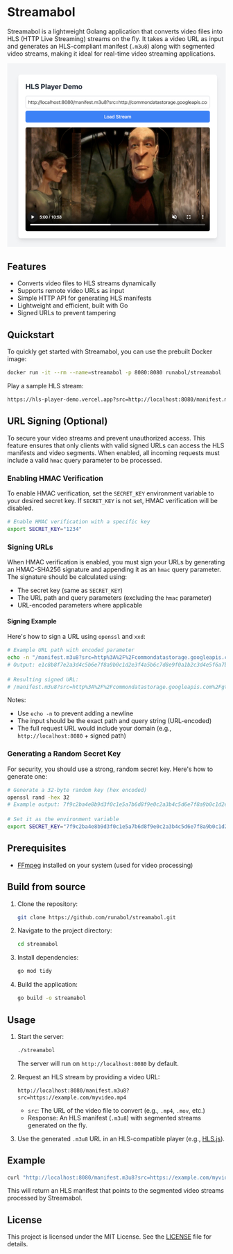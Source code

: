 # Streamabol

Streamabol is a lightweight Golang application that converts video files into HLS (HTTP Live Streaming) streams on the fly. It takes a video URL as input and generates an HLS-compliant manifest (`.m3u8`) along with segmented video streams, making it ideal for real-time video streaming applications.

![Player](screenshot_v2.jpg)

## Features
- Converts video files to HLS streams dynamically
- Supports remote video URLs as input
- Simple HTTP API for generating HLS manifests
- Lightweight and efficient, built with Go
- Signed URLs to prevent tampering

## Quickstart

To quickly get started with Streamabol, you can use the prebuilt Docker image:

```bash
docker run -it --rm --name=streamabol -p 8080:8080 runabol/streamabol
```

Play a sample HLS stream: 

```bash
https://hls-player-demo.vercel.app?src=http://localhost:8080/manifest.m3u8?src=http://commondatastorage.googleapis.com/gtv-videos-bucket/sample/ElephantsDream.mp4
```

## URL Signing (Optional)

To secure your video streams and prevent unauthorized access. This feature ensures that only clients with valid signed URLs can access the HLS manifests and video segments. When enabled, all incoming requests must include a valid `hmac` query parameter to be processed.

### Enabling HMAC Verification
To enable HMAC verification, set the `SECRET_KEY` environment variable to your desired secret key. If `SECRET_KEY` is not set, HMAC verification will be disabled.

```bash
# Enable HMAC verification with a specific key
export SECRET_KEY="1234"
```

### Signing URLs
When HMAC verification is enabled, you must sign your URLs by generating an HMAC-SHA256 signature and appending it as an `hmac` query parameter. The signature should be calculated using:
- The secret key (same as `SECRET_KEY`)
- The URL path and query parameters (excluding the `hmac` parameter)
- URL-encoded parameters where applicable

#### Signing Example
Here's how to sign a URL using `openssl` and `xxd`:

```bash
# Example URL path with encoded parameter
echo -n "/manifest.m3u8?src=http%3A%2F%2Fcommondatastorage.googleapis.com%2Fgtv-videos-bucket%2Fsample%2FElephantsDream.mp4" | openssl dgst -sha256 -hmac "1234" -binary | xxd -p -c 256
# Output: e1c8b8f7e2a3d4c5b6e7f8a9b0c1d2e3f4a5b6c7d8e9f0a1b2c3d4e5f6a7b8c9

# Resulting signed URL:
# /manifest.m3u8?src=http%3A%2F%2Fcommondatastorage.googleapis.com%2Fgtv-videos-bucket%2Fsample%2FElephantsDream.mp4&hmac=e1c8b8f7e2a3d4c5b6e7f8a9b0c1d2e3f4a5b6c7d8e9f0a1b2c3d4e5f6a7b8c9
```

Notes:
- Use `echo -n` to prevent adding a newline
- The input should be the exact path and query string (URL-encoded)
- The full request URL would include your domain (e.g., `http://localhost:8080` + signed path)

### Generating a Random Secret Key
For security, you should use a strong, random secret key. Here's how to generate one:

```bash
# Generate a 32-byte random key (hex encoded)
openssl rand -hex 32
# Example output: 7f9c2ba4e8b9d3f0c1e5a7b6d8f9e0c2a3b4c5d6e7f8a9b0c1d2e3f4a5b6d7e8

# Set it as the environment variable
export SECRET_KEY="7f9c2ba4e8b9d3f0c1e5a7b6d8f9e0c2a3b4c5d6e7f8a9b0c1d2e3f4a5b6d7e8"
```

## Prerequisites
- [FFmpeg](https://ffmpeg.org/download.html) installed on your system (used for video processing)

## Build from source
1. Clone the repository:
   ```bash
   git clone https://github.com/runabol/streamabol.git
   ```
2. Navigate to the project directory:
   ```bash
   cd streamabol
   ```
3. Install dependencies:
   ```bash
   go mod tidy
   ```
4. Build the application:
   ```bash
   go build -o streamabol
   ```

## Usage
1. Start the server:
   ```bash
   ./streamabol
   ```
   The server will run on `http://localhost:8080` by default.

2. Request an HLS stream by providing a video URL:
   ```
   http://localhost:8080/manifest.m3u8?src=https://example.com/myvideo.mp4
   ```
   - `src`: The URL of the video file to convert (e.g., `.mp4`, `.mov`, etc.)
   - Response: An HLS manifest (`.m3u8`) with segmented streams generated on the fly.

3. Use the generated `.m3u8` URL in an HLS-compatible player (e.g., [HLS.js](https://hlsjs.video-dev.org/)).

## Example
```bash
curl "http://localhost:8080/manifest.m3u8?src=https://example.com/myvideo.mp4"
```
This will return an HLS manifest that points to the segmented video streams processed by Streamabol.

## License
This project is licensed under the MIT License. See the [LICENSE](LICENSE) file for details.
